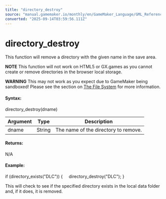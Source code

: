 ```yaml
---
title: "directory_destroy"
source: "manual.gamemaker.io/monthly/en/GameMaker_Language/GML_Reference/File_Handling/File_Directories/directory_destroy.htm"
converted: "2025-09-14T03:59:56.111Z"
---
```


# directory\_destroy

This function will remove a directory with the given name in the save area.

**NOTE** This function will not work on HTML5 or GX.games as you cannot create or remove directories in the browser local storage.

**WARNING** This may not work as you expect due to GameMaker being sandboxed! Please see the section on [The File System](../../../../Additional_Information/The_File_System.md) for more information.

#### Syntax:

directory\_destroy(dname)

| Argument | Type | Description |
| --- | --- | --- |
| dname | String | The name of the directory to remove. |

#### Returns:

N/A

#### Example:

if (directory\_exists("DLC"))
{
    directory\_destroy("DLC");
}

This will check to see if the specified directory exists in the local data folder and, if it does, it is removed.